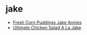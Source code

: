 # jake

 * [Fresh Corn Puddings Jake Annies](../../index/f/fresh-corn-puddings-jake-annies-13033.json)
 * [Ultimate Chicken Salad A La Jake](../../index/u/ultimate-chicken-salad-a-la-jake.json)
